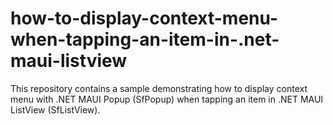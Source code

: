 # how-to-display-context-menu-when-tapping-an-item-in-.net-maui-listview
This repository contains a sample demonstrating how to display context menu with .NET MAUI Popup (SfPopup) when tapping an item in .NET MAUI ListView (SfListView).
